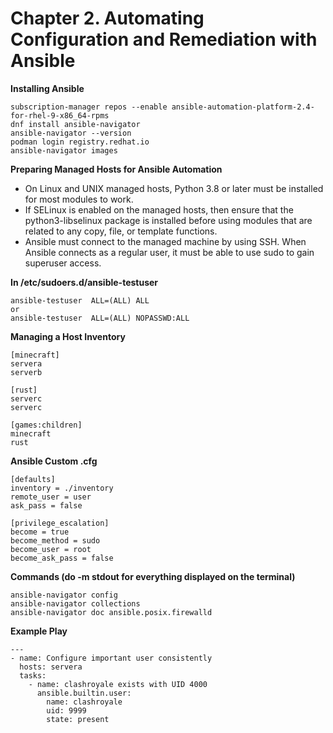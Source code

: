 # Chapter 2. Automating Configuration and Remediation with Ansible 

**Installing Ansible**

```
subscription-manager repos --enable ansible-automation-platform-2.4-for-rhel-9-x86_64-rpms
dnf install ansible-navigator
ansible-navigator --version
podman login registry.redhat.io
ansible-navigator images
```

**Preparing Managed Hosts for Ansible Automation**
- On Linux and UNIX managed hosts, Python 3.8 or later must be installed for most modules to work.
- If SELinux is enabled on the managed hosts, then ensure that the python3-libselinux package is installed before using modules that are related to any copy, file, or template functions.
- Ansible must connect to the managed machine by using SSH. When Ansible connects as a regular user, it must be able to use sudo to gain superuser access.

**In /etc/sudoers.d/ansible-testuser**

```
ansible-testuser  ALL=(ALL) ALL
or
ansible-testuser  ALL=(ALL) NOPASSWD:ALL
```

**Managing a Host Inventory**

```
[minecraft]
servera
serverb

[rust]
serverc
serverc

[games:children]
minecraft
rust
```

**Ansible Custom .cfg**

```
[defaults]
inventory = ./inventory
remote_user = user
ask_pass = false

[privilege_escalation]
become = true
become_method = sudo
become_user = root
become_ask_pass = false
```

**Commands (do -m stdout for everything displayed on the terminal)**

```
ansible-navigator config
ansible-navigator collections
ansible-navigator doc ansible.posix.firewalld
```

**Example Play**

```
---
- name: Configure important user consistently
  hosts: servera
  tasks:
    - name: clashroyale exists with UID 4000
      ansible.builtin.user:
        name: clashroyale
        uid: 9999
        state: present
```


